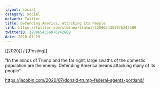 ```yaml
---
layout: social
category: social
network: Twitter
title: Defending America, Attacking its People
link: https://twitter.com/steinea/status/1288654356976242689
twitterID: 1288654356976242689
date: 2020-07-29
---
```


[[2020]] / [[Posting]]

"In the minds of Trump and the far right, large swaths of the domestic population are the enemy. Defending America means attacking many of its people"

<https://jacobin.com/2020/07/donald-trump-federal-agents-portland/>
